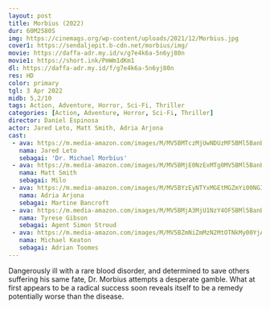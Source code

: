 ```yaml
---
layout: post
title: Morbius (2022)
dur: 60M2580S
img: https://cinemags.org/wp-content/uploads/2021/12/Morbius.jpg
cover1: https://sendaljepit.b-cdn.net/morbius/img/
movie: https://daffa-adr.my.id/v/g7e4k6a-5n6yj80n
movie1: https://short.ink/PmWm1dKm1
dl: https://daffa-adr.my.id/f/g7e4k6a-5n6yj80n
res: HD
color: primary
tgl: 3 Apr 2022
midb: 5,2/10
tags: Action, Adventure, Horror, Sci-Fi, Thriller
categories: [Action, Adventure, Horror, Sci-Fi, Thriller]
director: Daniel Espinosa
actor: Jared Leto, Matt Smith, Adria Arjona
cast:
 - ava: https://m.media-amazon.com/images/M/MV5BMTczMjUwNDUzMF5BMl5BanBnXkFtZTgwNDA4OTAzMTE@._V1_QL75_UX140_CR0,12,140,140_.jpg
   nama: Jared Leto
   sebagai: 'Dr. Michael Morbius'
 - ava: https://m.media-amazon.com/images/M/MV5BMjE0NzExMTg0MV5BMl5BanBnXkFtZTgwOTIyNTI5NzE@._V1_QL75_UX140_CR0,0,140,140_.jpg
   nama: Matt Smith
   sebagai: Milo
 - ava: https://m.media-amazon.com/images/M/MV5BYzEyNTYxMGEtMGZmYi00NGI0LWExMzUtMjhlMzgwNmJlMmYwXkEyXkFqcGdeQXVyMjQwMDg0Ng@@._V1_QL75_UX140_CR0,12,140,140_.jpg
   nama: Adria Arjona
   sebagai: Martine Bancroft
 - ava: https://m.media-amazon.com/images/M/MV5BMjA3MjU1NzY4OF5BMl5BanBnXkFtZTgwMzU3MDQxNTE@._V1_QL75_UX140_CR0,13,140,140_.jpg
   nama: Tyrese Gibson
   sebagai: Agent Simon Stroud
 - ava: https://m.media-amazon.com/images/M/MV5BZmNiZmMzN2MtOTNkMy00YjA1LTg4NzktMWI4Njg1NzI3ODAyXkEyXkFqcGdeQXVyNzg5MzIyOA@@._V1_QL75_UX140_CR0,20,140,140_.jpg
   nama: Michael Keaton
   sebagai: Adrian Toomes
---
```


Dangerously ill with a rare blood disorder, and determined to save others suffering his same fate, Dr. Morbius attempts a desperate gamble. What at first appears to be a radical success soon reveals itself to be a remedy potentially worse than the disease.
